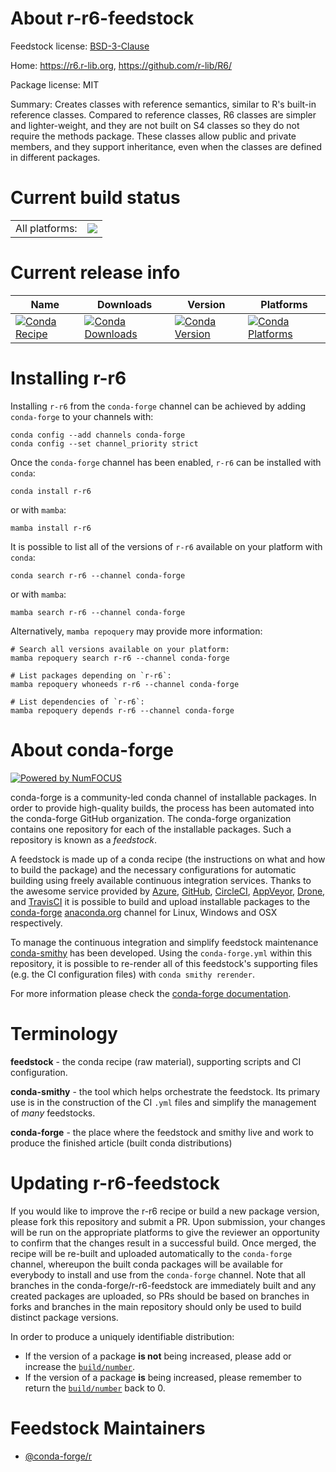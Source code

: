 About r-r6-feedstock
====================

Feedstock license: [BSD-3-Clause](https://github.com/conda-forge/r-r6-feedstock/blob/main/LICENSE.txt)

Home: https://r6.r-lib.org, https://github.com/r-lib/R6/

Package license: MIT

Summary: Creates classes with reference semantics, similar to R's built-in reference classes. Compared to reference classes, R6 classes are simpler and lighter-weight, and they are not built on S4 classes so they do not require the methods package. These classes allow public and private members, and they support inheritance, even when the classes are defined in different packages.

Current build status
====================


<table><tr><td>All platforms:</td>
    <td>
      <a href="https://dev.azure.com/conda-forge/feedstock-builds/_build/latest?definitionId=1499&branchName=main">
        <img src="https://dev.azure.com/conda-forge/feedstock-builds/_apis/build/status/r-r6-feedstock?branchName=main">
      </a>
    </td>
  </tr>
</table>

Current release info
====================

| Name | Downloads | Version | Platforms |
| --- | --- | --- | --- |
| [![Conda Recipe](https://img.shields.io/badge/recipe-r--r6-green.svg)](https://anaconda.org/conda-forge/r-r6) | [![Conda Downloads](https://img.shields.io/conda/dn/conda-forge/r-r6.svg)](https://anaconda.org/conda-forge/r-r6) | [![Conda Version](https://img.shields.io/conda/vn/conda-forge/r-r6.svg)](https://anaconda.org/conda-forge/r-r6) | [![Conda Platforms](https://img.shields.io/conda/pn/conda-forge/r-r6.svg)](https://anaconda.org/conda-forge/r-r6) |

Installing r-r6
===============

Installing `r-r6` from the `conda-forge` channel can be achieved by adding `conda-forge` to your channels with:

```
conda config --add channels conda-forge
conda config --set channel_priority strict
```

Once the `conda-forge` channel has been enabled, `r-r6` can be installed with `conda`:

```
conda install r-r6
```

or with `mamba`:

```
mamba install r-r6
```

It is possible to list all of the versions of `r-r6` available on your platform with `conda`:

```
conda search r-r6 --channel conda-forge
```

or with `mamba`:

```
mamba search r-r6 --channel conda-forge
```

Alternatively, `mamba repoquery` may provide more information:

```
# Search all versions available on your platform:
mamba repoquery search r-r6 --channel conda-forge

# List packages depending on `r-r6`:
mamba repoquery whoneeds r-r6 --channel conda-forge

# List dependencies of `r-r6`:
mamba repoquery depends r-r6 --channel conda-forge
```


About conda-forge
=================

[![Powered by
NumFOCUS](https://img.shields.io/badge/powered%20by-NumFOCUS-orange.svg?style=flat&colorA=E1523D&colorB=007D8A)](https://numfocus.org)

conda-forge is a community-led conda channel of installable packages.
In order to provide high-quality builds, the process has been automated into the
conda-forge GitHub organization. The conda-forge organization contains one repository
for each of the installable packages. Such a repository is known as a *feedstock*.

A feedstock is made up of a conda recipe (the instructions on what and how to build
the package) and the necessary configurations for automatic building using freely
available continuous integration services. Thanks to the awesome service provided by
[Azure](https://azure.microsoft.com/en-us/services/devops/), [GitHub](https://github.com/),
[CircleCI](https://circleci.com/), [AppVeyor](https://www.appveyor.com/),
[Drone](https://cloud.drone.io/welcome), and [TravisCI](https://travis-ci.com/)
it is possible to build and upload installable packages to the
[conda-forge](https://anaconda.org/conda-forge) [anaconda.org](https://anaconda.org/)
channel for Linux, Windows and OSX respectively.

To manage the continuous integration and simplify feedstock maintenance
[conda-smithy](https://github.com/conda-forge/conda-smithy) has been developed.
Using the ``conda-forge.yml`` within this repository, it is possible to re-render all of
this feedstock's supporting files (e.g. the CI configuration files) with ``conda smithy rerender``.

For more information please check the [conda-forge documentation](https://conda-forge.org/docs/).

Terminology
===========

**feedstock** - the conda recipe (raw material), supporting scripts and CI configuration.

**conda-smithy** - the tool which helps orchestrate the feedstock.
                   Its primary use is in the construction of the CI ``.yml`` files
                   and simplify the management of *many* feedstocks.

**conda-forge** - the place where the feedstock and smithy live and work to
                  produce the finished article (built conda distributions)


Updating r-r6-feedstock
=======================

If you would like to improve the r-r6 recipe or build a new
package version, please fork this repository and submit a PR. Upon submission,
your changes will be run on the appropriate platforms to give the reviewer an
opportunity to confirm that the changes result in a successful build. Once
merged, the recipe will be re-built and uploaded automatically to the
`conda-forge` channel, whereupon the built conda packages will be available for
everybody to install and use from the `conda-forge` channel.
Note that all branches in the conda-forge/r-r6-feedstock are
immediately built and any created packages are uploaded, so PRs should be based
on branches in forks and branches in the main repository should only be used to
build distinct package versions.

In order to produce a uniquely identifiable distribution:
 * If the version of a package **is not** being increased, please add or increase
   the [``build/number``](https://docs.conda.io/projects/conda-build/en/latest/resources/define-metadata.html#build-number-and-string).
 * If the version of a package **is** being increased, please remember to return
   the [``build/number``](https://docs.conda.io/projects/conda-build/en/latest/resources/define-metadata.html#build-number-and-string)
   back to 0.

Feedstock Maintainers
=====================

* [@conda-forge/r](https://github.com/orgs/conda-forge/teams/r/)

